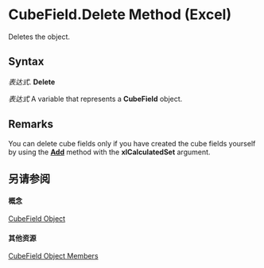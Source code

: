 
# CubeField.Delete Method (Excel)

Deletes the object.


## Syntax

 _表达式_. **Delete**

 _表达式_ A variable that represents a **CubeField** object.


## Remarks

You can delete cube fields only if you have created the cube fields yourself by using the  **[Add](8c6591bb-3906-6682-4dc7-89ffc2ae74f3.md)** method with the **xlCalculatedSet** argument.


## 另请参阅


#### 概念


[CubeField Object](6db16910-6c27-651a-c388-e54e27fe4519.md)
#### 其他资源


[CubeField Object Members](http://msdn.microsoft.com/library/2f3cbe65-45ff-abe0-3e48-29c0d490f600%28Office.15%29.aspx)